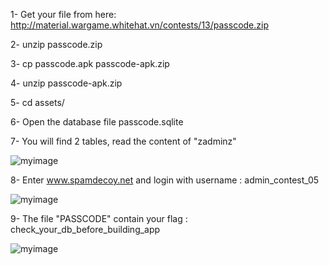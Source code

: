1- Get your file from here: http://material.wargame.whitehat.vn/contests/13/passcode.zip

2- unzip passcode.zip

3- cp passcode.apk passcode-apk.zip

4- unzip passcode-apk.zip

5- cd assets/

6- Open the database file passcode.sqlite 

7- You will find 2 tables, read the content of "zadminz" 

![myimage](https://preview.ibb.co/jEt7sa/3.png)

8- Enter www.spamdecoy.net and login with username : admin_contest_05

![myimage](https://preview.ibb.co/kZWcsa/1.png)

9- The file "PASSCODE" contain your flag : check_your_db_before_building_app

![myimage](https://preview.ibb.co/kV7BJF/2.png)
